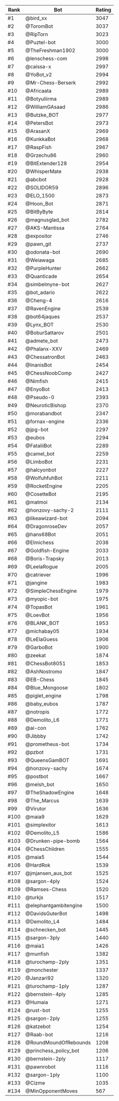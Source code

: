 Rank|Bot|Rating
---|---|---
#1|@bird_xx|3047
#2|@ToromBot|3037
#3|@RipTorn|3023
#4|@Puztel-bot|3000
#5|@TheFreshman1902|3000
#6|@lenschess-com|2998
#7|@caissa-x|2997
#8|@YoBot_v2|2994
#9|@Mr-Chess-Berserk|2992
#10|@Africaata|2989
#11|@Botyuliirma|2989
#12|@WilliamGAsaad|2986
#13|@Butzke_BOT|2977
#14|@PetersBot|2973
#15|@ArasanX|2969
#16|@KunkkaBot|2968
#17|@RaspFish|2967
#18|@Grzechu86|2960
#19|@BitExtender128|2954
#20|@WhisperMate|2938
#21|@abcbot|2928
#22|@SOLIDOR59|2896
#23|@ELO_1500|2873
#24|@Hoon_Bot|2871
#25|@BitByByte|2814
#26|@magnusglad_bot|2782
#27|@AKS-Mantissa|2764
#28|@expositor|2746
#29|@pawn_git|2737
#30|@odonata-bot|2690
#31|@Weiawaga|2685
#32|@PurpleHunter|2662
#33|@Quanticade|2654
#34|@simbelmyne-bot|2627
#35|@bot_adario|2622
#36|@Cheng-4|2616
#37|@RavenEngine|2539
#38|@bot64jaques|2537
#39|@Lynx_BOT|2530
#40|@BoburSattarov|2501
#41|@admete_bot|2473
#42|@Phalanx-XXV|2469
#43|@ChessatronBot|2463
#44|@InanisBot|2454
#45|@ChessNoobComp|2427
#46|@Nimfish|2415
#47|@EnyoBot|2413
#48|@Pseudo-0|2393
#49|@NeuroticBishop|2370
#50|@morabandbot|2347
#51|@fornax-engine|2336
#52|@jpg-bot|2297
#53|@eubos|2294
#54|@FataliiBot|2289
#55|@camel_bot|2259
#56|@LimboBot|2231
#57|@halcyonbot|2227
#58|@WolfuhfuhBot|2211
#59|@RocketEngine|2205
#60|@CosetteBot|2195
#61|@matmoi|2134
#62|@honzovy-sachy-2|2111
#63|@likeawizard-bot|2094
#64|@DragonroseDev|2057
#65|@hans68Bot|2051
#66|@Elmichess|2038
#67|@Goldfish-Engine|2033
#68|@Boris-Trapsky|2013
#69|@LeelaRogue|2005
#70|@catriever|1996
#71|@jangine|1983
#72|@SimpleChessEngine|1979
#73|@myopic-bot|1975
#74|@TopasBot|1961
#75|@LoevBot|1956
#76|@BLANK_BOT|1953
#77|@michabay05|1934
#78|@LeElaGuess|1906
#79|@GarboBot|1900
#80|@zeekat|1874
#81|@ChessBot8051|1853
#82|@AshNostromo|1847
#83|@EB-Chess|1845
#84|@Blue_Mongoose|1802
#85|@piglet_engine|1798
#86|@baby_eubos|1787
#87|@notropis|1772
#88|@Demolito_L6|1771
#89|@ai-con|1762
#90|@Jibbby|1742
#91|@prometheus-bot|1734
#92|@pzbot|1731
#93|@QueensGamBOT|1691
#94|@honzovy-sachy|1674
#95|@postbot|1667
#96|@melsh_bot|1650
#97|@TheShadowEngine|1648
#98|@The_Marcus|1639
#99|@Virutor|1636
#100|@maia9|1629
#101|@simplexitor|1613
#102|@Demolito_L5|1586
#103|@Drunken-pipe-bomb|1564
#104|@ChessChildren|1555
#105|@maia5|1544
#106|@HardRok|1539
#107|@jmjansen_aus_bot|1525
#108|@sargon-4ply|1524
#109|@Ramses-Chess|1520
#110|@turkjs|1517
#111|@elephantgambitengine|1500
#112|@DavidsGuterBot|1498
#113|@Demolito_L4|1484
#114|@schnecken_bot|1445
#115|@sargon-3ply|1440
#116|@maia1|1426
#117|@munfish|1382
#118|@turochamp-2ply|1351
#119|@monchester|1337
#120|@Janzari92|1320
#121|@turochamp-1ply|1287
#122|@bernstein-4ply|1285
#123|@Humaia|1271
#124|@rust-bot|1255
#125|@sargon-2ply|1255
#126|@katzebot|1254
#127|@Raab-bot|1216
#128|@RoundMoundOfRebounds|1208
#129|@princhess_policy_bot|1206
#130|@bernstein-2ply|1117
#131|@pawnrobot|1116
#132|@sargon-1ply|1100
#133|@Cizme|1035
#134|@MinOpponentMoves|567
